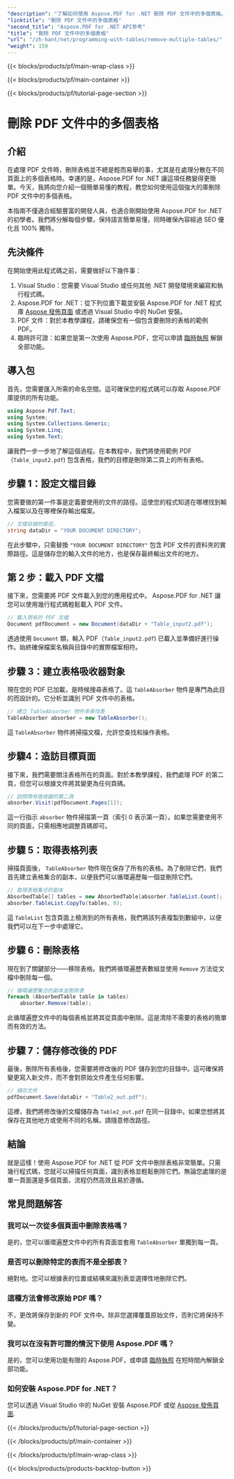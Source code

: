 ```yaml
---
"description": "了解如何使用 Aspose.PDF for .NET 刪除 PDF 文件中的多個表格。包含程式碼範例、常見問題和詳細解釋的逐步指南。"
"linktitle": "刪除 PDF 文件中的多個表格"
"second_title": "Aspose.PDF for .NET API參考"
"title": "刪除 PDF 文件中的多個表格"
"url": "/zh-hant/net/programming-with-tables/remove-multiple-tables/"
"weight": 150
---
```


{{< blocks/products/pf/main-wrap-class >}}

{{< blocks/products/pf/main-container >}}

{{< blocks/products/pf/tutorial-page-section >}}

# 刪除 PDF 文件中的多個表格

## 介紹

在處理 PDF 文件時，刪除表格並不總是輕而易舉的事，尤其是在處理分散在不同頁面上的多個表格時。幸運的是，Aspose.PDF for .NET 讓這項任務變得更簡單。今天，我將向您介紹一個簡單易懂的教程，教您如何使用這個強大的庫刪除 PDF 文件中的多個表格。

本指南不僅適合經驗豐富的開發人員，也適合剛開始使用 Aspose.PDF for .NET 的初學者。我們將分解每個步驟，保持語言簡單易懂，同時確保內容經過 SEO 優化且 100% 獨特。

## 先決條件

在開始使用此程式碼之前，需要做好以下幾件事：

1. Visual Studio：您需要 Visual Studio 或任何其他 .NET 開發環境來編寫和執行程式碼。
2. Aspose.PDF for .NET：從下列位置下載並安裝 Aspose.PDF for .NET 程式庫 [Aspose 發佈頁面](https://releases.aspose.com/pdf/net/) 或透過 Visual Studio 中的 NuGet 安裝。
3. PDF 文件：對於本教學課程，請確保您有一個包含要刪除的表格的範例 PDF。
4. 臨時許可證：如果您是第一次使用 Aspose.PDF，您可以申請 [臨時執照](https://purchase.aspose.com/temporary-license/) 解鎖全部功能。

## 導入包

首先，您需要匯入所需的命名空間。這可確保您的程式碼可以存取 Aspose.PDF 庫提供的所有功能。

```csharp
using Aspose.Pdf.Text;
using System;
using System.Collections.Generic;
using System.Linq;
using System.Text;
```

讓我們一步一步地了解這個過程。在本教程中，我們將使用範例 PDF（`Table_input2.pdf`) 包含表格，我們的目標是刪除第二頁上的所有表格。

## 步驟 1：設定文檔目錄
您需要做的第一件事是定義要使用的文件的路徑。這使您的程式知道在哪裡找到輸入檔案以及在哪裡保存輸出檔案。

```csharp
// 文檔目錄的路徑。
string dataDir = "YOUR DOCUMENT DIRECTORY";
```

在此步驟中，只需替換 `"YOUR DOCUMENT DIRECTORY"` 包含 PDF 文件的資料夾的實際路徑。這是儲存您的輸入文件的地方，也是保存最終輸出文件的地方。

## 第 2 步：載入 PDF 文檔
接下來，您需要將 PDF 文件載入到您的應用程式中。 Aspose.PDF for .NET 讓您可以使用幾行程式碼輕鬆載入 PDF 文件。

```csharp
// 載入現有的 PDF 文檔
Document pdfDocument = new Document(dataDir + "Table_input2.pdf");
```

透過使用 `Document` 類，輸入 PDF（`Table_input2.pdf`) 已載入並準備好進行操作。始終確保檔案名稱與目錄中的實際檔案相符。

## 步驟 3：建立表格吸收器對象
現在您的 PDF 已加載，是時候搜尋表格了。這 `TableAbsorber` 物件是專門為此目的而設計的。它分析並識別 PDF 文件中的表格。

```csharp
// 建立 TableAbsorber 物件來尋找表
TableAbsorber absorber = new TableAbsorber();
```

這 `TableAbsorber` 物件將掃描文檔，允許您查找和操作表格。

## 步驟4：造訪目標頁面
接下來，我們需要關注表格所在的頁面。對於本教學課程，我們處理 PDF 的第二頁，但您可以根據文件將其變更為任何頁碼。

```csharp
// 訪問帶有吸收器的第二頁
absorber.Visit(pdfDocument.Pages[1]);
```

這一行指示 `absorber` 物件掃描第一頁（索引 0 表示第一頁）。如果您需要使用不同的頁面，只需相應地調整頁碼即可。

## 步驟 5：取得表格列表
掃描頁面後， `TableAbsorber` 物件現在保存了所有的表格。為了刪除它們，我們首先建立表格集合的副本，以便我們可以循環遍歷每一個並刪除它們。

```csharp
// 取得表格集合的副本
AbsorbedTable[] tables = new AbsorbedTable[absorber.TableList.Count];
absorber.TableList.CopyTo(tables, 0);
```

這 `TableList` 包含頁面上檢測到的所有表格，我們將該列表複製到數組中，以便我們可以在下一步中處理它。

## 步驟 6：刪除表格
現在到了關鍵部分——移除表格。我們將循環遍歷表數組並使用 `Remove` 方法從文檔中刪除每一個。

```csharp
// 循環遍歷集合的副本並刪除表
foreach (AbsorbedTable table in tables)
    absorber.Remove(table);
```

此循環遍歷文件中的每個表格並將其從頁面中刪除。這是清除不需要的表格的簡單而有效的方法。

## 步驟 7：儲存修改後的 PDF
最後，刪除所有表格後，您需要將修改後的 PDF 儲存到您的目錄中。這可確保將變更寫入新文件，而不會對原始文件產生任何影響。

```csharp
// 儲存文件
pdfDocument.Save(dataDir + "Table2_out.pdf");
```

這裡，我們將修改後的文檔儲存為 `Table2_out.pdf` 在同一目錄中。如果您想將其保存在其他地方或使用不同的名稱，請隨意修改路徑。

## 結論

就是這樣！使用 Aspose.PDF for .NET 從 PDF 文件中刪除表格非常簡單。只需幾行程式碼，您就可以掃描任何頁面，識別表格並輕鬆刪除它們。無論您處理的是單一頁面還是多個頁面，流程仍然高效且易於遵循。

## 常見問題解答

### 我可以一次從多個頁面中刪除表格嗎？
是的，您可以循環遍歷文件中的所有頁面並套用 `TableAbsorber` 單獨到每一頁。

### 是否可以刪除特定的表而不是全部表？
絕對地。您可以根據表的位置或結構來識別表並選擇性地刪除它們。

### 這種方法會修改原始 PDF 嗎？
不，更改將保存到新的 PDF 文件中。除非您選擇覆蓋原始文件，否則它將保持不變。

### 我可以在沒有許可證的情況下使用 Aspose.PDF 嗎？
是的，您可以使用功能有限的 Aspose.PDF，或申請 [臨時執照](https://purchase.aspose.com/temporary-license/) 在短時間內解鎖全部功能。

### 如何安裝 Aspose.PDF for .NET？
您可以透過 Visual Studio 中的 NuGet 安裝 Aspose.PDF 或從 [Aspose 發佈頁面](https://releases。aspose.com/pdf/net/).

{{< /blocks/products/pf/tutorial-page-section >}}

{{< /blocks/products/pf/main-container >}}

{{< /blocks/products/pf/main-wrap-class >}}

{{< blocks/products/products-backtop-button >}}